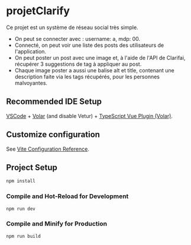 # projetClarify

Ce projet est un système de réseau social très simple.
- On peut se connecter avec : username: a, mdp: 00.  
- Connecté, on peut voir une liste des posts des utilisateurs de l'application.  
- On peut poster un post avec une image et, à l'aide de l'API de Clarifai, récupérer 3 suggestions de tag à appliquer au post.  
- Chaque image poster a aussi une balise alt et title, contenant une description faite via les tags récupérés, pour les personnes malvoyantes.

## Recommended IDE Setup

[VSCode](https://code.visualstudio.com/) + [Volar](https://marketplace.visualstudio.com/items?itemName=Vue.volar) (and disable Vetur) + [TypeScript Vue Plugin (Volar)](https://marketplace.visualstudio.com/items?itemName=Vue.vscode-typescript-vue-plugin).

## Customize configuration

See [Vite Configuration Reference](https://vitejs.dev/config/).

## Project Setup

```sh
npm install
```

### Compile and Hot-Reload for Development

```sh
npm run dev
```

### Compile and Minify for Production

```sh
npm run build
```

